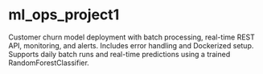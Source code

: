 # ml_ops_project1
Customer churn model deployment with batch processing, real-time REST API, monitoring, and alerts. Includes error handling and Dockerized setup. Supports daily batch runs and real-time predictions using a trained RandomForestClassifier.
